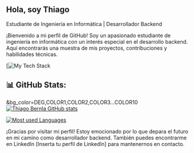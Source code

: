## Hola, soy Thiago
Estudiante de Ingeniería en Informática | Desarrollador Backend

¡Bienvenido a mi perfil de GitHub! Soy un apasionado estudiante de ingeniería en informática con un interés especial en el desarrollo backend. Aquí encontrarás una muestra de mis proyectos, contribuciones y habilidades técnicas.

[![My Tech Stack](https://github-readme-tech-stack.vercel.app/api/cards?lineCount=1&bg=%230D1117&badge=%23161B22&border=%2321262D&titleColor=%2358A6FF&line1=SPRING%2CSPRING%2C26992f%3BJAVA%2CJAVA%2Cda0d0d%3BBootstrap%2CBootstrap%2C7b03a5%3BHTML5%2CHTML5%2Cdd7904%3BCSS3%2CCSS3%2C134bc7%3BJavaScript%2CJavaScript%2Cf2f03f%3BMysql%2CMysql%2C0859c7%3BmariaDB%2CmariaDB%2C1a14c6%3B)

## 📊 GitHub Stats:
&bg_color=DEG,COLOR1,COLOR2,COLOR3...COLOR10
[![Thiago Bernla GitHub stats](https://github-readme-stats.vercel.app/api?thiagobrnal=anuraghazra)](https://github.com/anuraghazra/github-readme-stats)

[![Most used Languages](https://github-readme-stats.vercel.app/api/top-langs/?thiagobrnal=anuraghazra&layout=compact)](https://github.com/anuraghazra/github-readme-stats)
  
¡Gracias por visitar mi perfil! Estoy emocionado por lo que depara el futuro en mi camino como desarrollador backend. También puedes encontrarme en LinkedIn [Inserta tu perfil de LinkedIn] para mantenernos en contacto.
<!--
**thiagobrnal/thiagobrnal** is a ✨ _special_ ✨ repository because its `README.md` (this file) appears on your GitHub profile.

Here are some ideas to get you started:

- 🔭 I’m currently working on ...
- 🌱 I’m currently learning ...
- 👯 I’m looking to collaborate on ...
- 🤔 I’m looking for help with ...
- 💬 Ask me about ...
- 📫 How to reach me: ...
- 😄 Pronouns: ...
- ⚡ Fun fact: ...
-->
